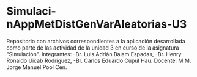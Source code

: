 # Simulaci-nAppMetDistGenVarAleatorias-U3
Repositorio con archivos correspondientes a la aplicación desarrollada como parte de las actividad de la unidad 3 en curso de la asignatura "Simulación". Integrantes: -Br. Luis Adrián Balam Espadas, -Br. Henry Ronaldo Uicab Rodríguez, -Br. Carlos Eduardo Cupul Hau. Docente: M.M. Jorge Manuel Pool Cen.
